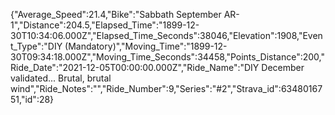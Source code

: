 {"Average_Speed":21.4,"Bike":"Sabbath September AR-1","Distance":204.5,"Elapsed_Time":"1899-12-30T10:34:06.000Z","Elapsed_Time_Seconds":38046,"Elevation":1908,"Event_Type":"DIY (Mandatory)","Moving_Time":"1899-12-30T09:34:18.000Z","Moving_Time_Seconds":34458,"Points_Distance":200,"Ride_Date":"2021-12-05T00:00:00.000Z","Ride_Name":"DIY December validated... Brutal, brutal wind","Ride_Notes":"","Ride_Number":9,"Series":"#2","Strava_id":6348016751,"id":28}